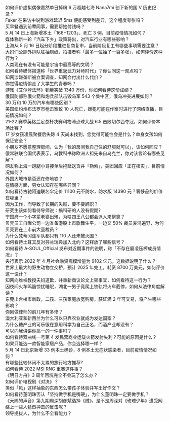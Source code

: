 如何评价虚拟偶像嘉然单日掉粉 6 万超越七海 Nana7mi 创下新的国 V 历史纪录？  
Faker 在采访中说到游戏延迟 5ms 便能感受到差异，这个程度夸张吗？  
买早餐遇到前辈同事，需要帮她付钱吗？  
5 月 14 日上海新增本土「166+1203」、死亡 3 例，目前疫情情况如何？  
媒体称新一轮「汽车下乡」政策将出，对汽车行业有哪些影响？  
上海从 5 月 16 日起分阶段推进复商复市，当前阶段复工有哪些事项需要注意？  
大妈们公厕外排队狂抽厕纸，拍摄者称「最多一位抽了一百多张」，如何评价这种行为？  
人类现在有没有可能是宇宙中最高等的文明？  
如何看待媒体报道称「世界重返武力对峙时代」？你认同这一观点吗？  
知网涉嫌垄断被立案调查，知网会付出什么代价？  
你觉得疫情偷走了大学生的青春吗？  
游戏《艾尔登法环》销量突破 1340 万份，你如何看待这份成绩？  
俄国防部称俄火箭和炮兵部队击毁乌军 543 个集中区，俄乌冲突进展如何？  
30 万和 10 万的汽车有哪些区别？  
美国纽约州布法罗市枪击案致 10 人死亡，嫌犯可能在作案时进行了网络直播，目前情况如何？  
21-22 赛季英格兰足总杯决赛利物浦点球大战 6:5 击败切尔西夺冠，如何评价本场比赛？  
17 岁女孩凌晨聚餐后失踪 4 天尚未找到，您觉得可能性会是什么？单身女孩如何保证安全？  
小朋友不愿意整理房间，认为「我的房间我自己住的舒服就可以」，该如何回应？  
俄常驻联合国代表表示，乌教科书称欧洲人祖先来自乌克兰，你对该言论有哪些见解？  
网友称上海一跑腿小哥接单后拖延送货并「勒索」，美团回应「正在核实」，目前情况如何？  
外国大城市是否还在修地铁？  
在情感方面，男女认知存在哪些异同？  
如何看待古驰阿迪联名伞定价 11100 元不防水，防水版 14390 元？奢侈品的价值在哪里？  
因为工作，而导致了长期的失眠，要不要辞职？  
研究生该如何看待导师说：搞科研的人没有假期?  
宁国府一个小字辈老婆出殡，为啥四王八公都会派人来祭奠？  
贝壳员工自曝公司一边准备港股上市歌舞生平，一边又 50% 裁员哀鸿遍野，为何贝壳要在上市前大量裁员？  
为什么梵蒂冈连军队都只有 110 人还未被灭国？  
如何看待土耳其反对芬兰瑞典加入北约？这释放了哪些信号？  
如何看待 A-SOUL_Official 发布对近期事件的说明，称「不存在霸凌压榨成员情况」？  
央行表示 2022 年 4 月社会融资规模增量为 9102 亿元，这数据说明了什么？  
世界上最大的野生动物立交桥，预计 2025 年完工，耗资 8700 万美元，如何评价这一设计？  
知网向维权教授夫妇道歉，并重新商议论文上架事宜，如何看待这一行为？  
因夜间火车鸣笛惊扰睡眠，湖北一男子竟爬上铁轨将火车截停，如何从法律角度解读？  
东莞出台楼市新政，二孩、三孩家庭放宽购房，获证满 2 年可交易，将产生哪些影响？  
你刚做律师的前几年有多惨？  
澳大利亚和新西兰为什么可以只靠农业就成为发达国家？  
为什么糖产业的可乐很在意用科学为自己正名，而酒产业却没有？  
可以向我讲讲你高一的一件事吗？  
如何看待双曲线一号第 4 发民营商业运载火箭发射失利？可能的原因是什么？  
如果只能选一款智能家居产品，你会选择哪一样？  
5 月 14 日北京新增 33 例本土确诊，8 例本土无症状感染者，目前疫情情况如何？  
有哪些比较休闲不太累的旅行地方推荐?  
如何看待 2022 MSI RNG 重赛这件事？  
《明日方舟》3 周年回坑完全不会玩了怎么办？  
如何评价电视剧《对决》？  
类似「风」这样抽象的东西怎么带孩子体验并写出好作文？  
如何看待董明珠否认「坚持做手机是嘴硬」，为什么董明珠一定要做手机？  
《天赐的声音》第九期周深胡彦斌选择《贼》，是不是周深对《玫瑰少年》遭受网络上一些人猛烈抨击的反击呢？  
领导提拔人，为什么不全看能力？  
